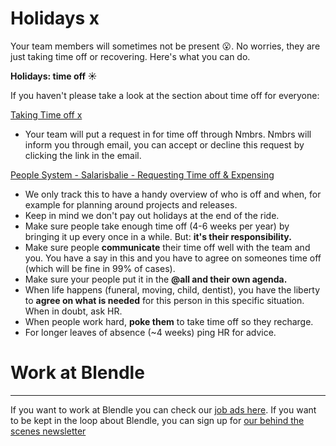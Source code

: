 # Holidays x

Your team members will sometimes not be present 😮. No worries, they are just taking time off or recovering. Here's what you can do. 

**Holidays: time off ☀️**

If you haven't please take a look at the section about time off for everyone: 

[Taking Time off x](Taking%20Time%20off%20x%201b1a0a5668f94bb4b8105da358c5fee7.md)

- Your team will put a request in for time off through Nmbrs. Nmbrs will inform you through email, you can accept or decline this request by clicking the link in the email.

[People System - Salarisbalie - Requesting Time off & Expensing](People%20System%20-%20Salarisbalie%20-%20Requesting%20Time%20off%205b68be1a637443bfae1c633a3fdc8a59.md)

- We only track this to have a handy overview of who is off and when, for example for planning around projects and releases.
- Keep in mind we don't pay out holidays at the end of the ride.
- Make sure people take enough time off (4-6 weeks per year) by bringing it up every once in a while. But: **it's their responsibility.**
- Make sure people **communicate** their time off well with the team and you. You have a say in this and you have to agree on someones time off (which will be fine in 99% of cases).
- Make sure your people put it in the **@all and their own agenda.**
- When life happens (funeral, moving, child, dentist), you have the liberty to **agree on what is needed** for this person in this specific situation. When in doubt, ask HR.
- When people work hard, **poke them** to take time off so they recharge.
- For longer leaves of absence (~4 weeks) ping HR for advice.

# Work at Blendle

---

If you want to work at Blendle you can check our [job ads here](https://blendle.homerun.co/). If you want to be kept in the loop about Blendle, you can sign up for [our behind the scenes newsletter](https://blendle.homerun.co/yes-keep-me-posted/tr/apply?token=8092d4128c306003d97dd3821bad06f2)
